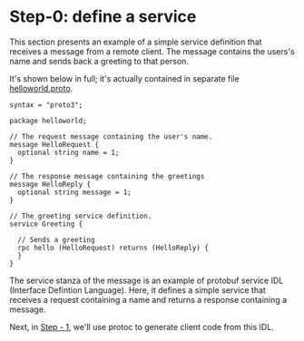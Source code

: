 # Step-0: define a service

This section presents an example of a simple service definition that receives
a message from a remote client. The message contains the users's name and
sends back a greeting to that person.

It's shown below in full; it's actually contained in separate file
[helloworld.proto](helloworld.proto).

```
syntax = "proto3";

package helloworld;

// The request message containing the user's name.
message HelloRequest {
  optional string name = 1;
}

// The response message containing the greetings
message HelloReply {
  optional string message = 1;
}

// The greeting service definition.
service Greeting {

  // Sends a greeting
  rpc hello (HelloRequest) returns (HelloReply) {
  }
}

```

The service stanza of the message is an example of protobuf service IDL
(Interface Defintion Language).  Here, it defines a simple service that
receives a request containing a name and returns a response containing a
message.

Next, in [Step - 1](Step_1.md), we'll use protoc to generate client code from
this IDL.
